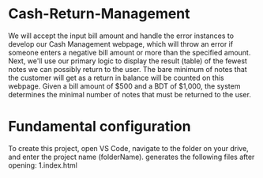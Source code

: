 # Cash-Return-Management
We will accept the input bill amount and handle the error instances to develop our Cash Management webpage, which will throw an error if someone enters a negative bill amount or more than the specified amount. Next, we'll use our primary logic to display the result (table) of the fewest notes we can possibly return to the user. The bare minimum of notes that the customer will get as a return in balance will be counted on this webpage. Given a bill amount of $500 and a BDT of $1,000, the system determines the minimal number of notes that must be returned to the user.
# Fundamental configuration
To create this project, open VS Code, navigate to the folder on your drive, and enter the project name (folderName). generates the following files after opening: 
1.index.html
